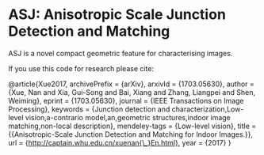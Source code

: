 # ASJ: Anisotropic Scale Junction Detection and Matching


ASJ is a novel compact geometric feature for characterising images. 

If you use this code for research please cite:

@article{Xue2017,
archivePrefix = {arXiv},
arxivId = {1703.05630},
author = {Xue, Nan and Xia, Gui-Song and Bai, Xiang and Zhang, Liangpei and Shen, Weiming},
eprint = {1703.05630},
journal = {IEEE Transactions on Image Processing},
keywords = {Junction detection and characterization,Low-level vision,a-contrario model,an,geometric structures,indoor image matching,non-local description},
mendeley-tags = {Low-level vision},
title = {{Anisotropic-Scale Junction Detection and Matching for Indoor Images.}},
url = {http://captain.whu.edu.cn/xuenan{\_}En.html},
year = {2017}
}
